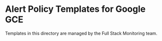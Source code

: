 # Alert Policy Templates for Google GCE

Templates in this directory are managed by the Full Stack Monitoring team.
